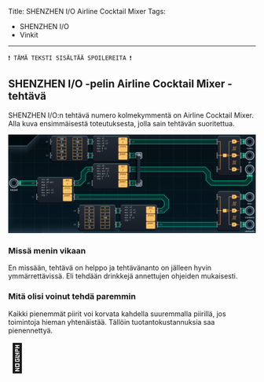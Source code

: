 Title: SHENZHEN I/O Airline Cocktail Mixer
Tags: 
  - SHENZHEN I/O
  - Vinkit
---
`❗ TÄMÄ TEKSTI SISÄLTÄÄ SPOILEREITA ❗`

## SHENZHEN I/O -pelin Airline Cocktail Mixer -tehtävä
SHENZHEN I/O:n tehtävä numero kolmekymmentä on Airline Cocktail Mixer. Alla kuva ensimmäisestä toteutuksesta, jolla sain tehtävän suoritettua.

![Airline Cocktail Mixer](../images/shenzhen_30.jpg)  

### Missä menin vikaan

En missään, tehtävä on helppo ja tehtävänanto on jälleen hyvin ymmärrettävissä. Eli tehdään drinkkejä annettujen ohjeiden mukaisesti.

### Mitä olisi voinut tehdä paremmin

Kaikki pienemmät piirit voi korvata kahdella suuremmalla piirillä, jos toimintoja hieman yhtenäistää. Tällöin tuotantokustannuksia saa pienennettyä.

<span style="font-size:4em;">🍹</span>